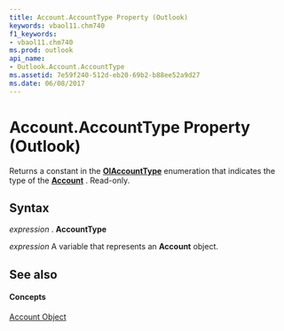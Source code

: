 ```yaml
---
title: Account.AccountType Property (Outlook)
keywords: vbaol11.chm740
f1_keywords:
- vbaol11.chm740
ms.prod: outlook
api_name:
- Outlook.Account.AccountType
ms.assetid: 7e59f240-512d-eb20-69b2-b88ee52a9d27
ms.date: 06/08/2017
---
```



# Account.AccountType Property (Outlook)

Returns a constant in the  **[OlAccountType](Outlook.OlAccountType.md)** enumeration that indicates the type of the **[Account](Outlook.Account.md)** . Read-only.


## Syntax

 _expression_ . **AccountType**

 _expression_ A variable that represents an **Account** object.


## See also


#### Concepts


[Account Object](Outlook.Account.md)

